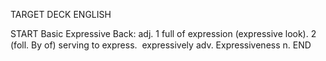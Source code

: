 TARGET DECK
ENGLISH

START
Basic
Expressive
Back: adj. 1 full of expression (expressive look). 2 (foll. By of) serving to express.  expressively adv. Expressiveness n.
END
